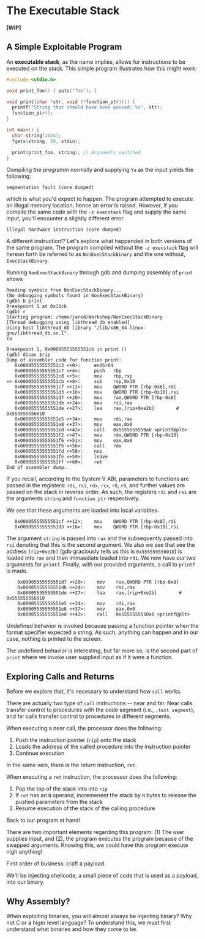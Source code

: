 # The Executable Stack

**[WIP]**

## A Simple Exploitable Program

An **executable stack**, as the name implies, allows for instructions to be executed on the stack. This simple program illustrates how this might work:

```c
#include <stdio.h>

void print_foo() { puts("foo"); }

void print(char *str, void (*function_ptr)()) {
  printf("String that should have been passed: %s", str);
  function_ptr();
}

int main() {
  char string[1024];
  fgets(string, 20, stdin);

  print(print_foo, string); // Arguments switched
}
```

Compiling the programm normally and supplying `Ya` as the input yields the following:

```
segmentation fault (core dumped)
```

<!-- 
TODO: This sentence requires some work! I am not executing an illegal memory location, I am executing an instruction located on the stack, which is not executable.
-->

which is what you'd expect to happen. The program attempted to execute an illegal memory location, hence an error is raised. However, if you compile the same code with the `-z execstack` flag and supply the same input, you'll encounter a slightly different error.

```
illegal hardware instruction (core dumped)
```

A different instruction!? Let's explore what happended in both versions of the same program. The program compiled without the `-z execstack` flag will hereon forth be referred to as `NonExecStackBinary` and the one without, `ExecStackBinary`.

Running `NonExecStackBinary` through gdb and dumping assembly of `print` shows

```
Reading symbols from NonExecStackBinary...
(No debugging symbols found in NonExecStackBinary)
(gdb) b print
Breakpoint 1 at 0x11cb
(gdb) r
Starting program: /home/jared/Workshop/NonExecStackBinary
[Thread debugging using libthread_db enabled]
Using host libthread_db library "/lib/x86_64-linux-gnu/libthread_db.so.1".
Ya

Breakpoint 1, 0x00005555555551cb in print ()
(gdb) disas $rip
Dump of assembler code for function print:
   0x00005555555551c3 <+0>:     endbr64
   0x00005555555551c7 <+4>:     push   rbp
   0x00005555555551c8 <+5>:     mov    rbp,rsp
=> 0x00005555555551cb <+8>:     sub    rsp,0x10
   0x00005555555551cf <+12>:    mov    QWORD PTR [rbp-0x8],rdi
   0x00005555555551d3 <+16>:    mov    QWORD PTR [rbp-0x10],rsi
   0x00005555555551d7 <+20>:    mov    rax,QWORD PTR [rbp-0x8]
   0x00005555555551db <+24>:    mov    rsi,rax
   0x00005555555551de <+27>:    lea    rax,[rip+0xe2b]        # 0x555555556010
   0x00005555555551e5 <+34>:    mov    rdi,rax
   0x00005555555551e8 <+37>:    mov    eax,0x0
   0x00005555555551ed <+42>:    call   0x5555555550a0 <printf@plt>
   0x00005555555551f2 <+47>:    mov    rdx,QWORD PTR [rbp-0x10]
   0x00005555555551f6 <+51>:    mov    eax,0x0
   0x00005555555551fb <+56>:    call   rdx
   0x00005555555551fd <+58>:    nop
   0x00005555555551fe <+59>:    leave
   0x00005555555551ff <+60>:    ret
End of assembler dump.
```

If you recall, according to the System V ABI, parameters to functions are passed in  the registers: `rdi`, `rsi`, `rdx`, `rcx`, `r8`, `r9`, and further values are passed on the stack in reverse order. As such, the registers `rdi` and `rsi` are the arguments `string` and `function_ptr` respectively. 

We see that these arguments are loaded into local variables.

```
   0x00005555555551cf <+12>:    mov    QWORD PTR [rbp-0x8],rdi
   0x00005555555551d3 <+16>:    mov    QWORD PTR [rbp-0x10],rsi
```

The argument `string` is passed into `rax` and the subsequently passed into `rsi` denoting that this is the second argument. We also we see that see the address `[rip+0xe2b]` (gdb graciously tells us this is `0x555555556010`) is loaded into `rax` and then immaediate loaded into `rdi`. We now have our two arguments for `printf`. Finally, with our provided arguments, a call to `printf` is made.

```
    0x00005555555551d7 <+20>:    mov    rax,QWORD PTR [rbp-0x8]
    0x00005555555551db <+24>:    mov    rsi,rax
    0x00005555555551de <+27>:    lea    rax,[rip+0xe2b]        # 0x555555556010
    0x00005555555551e5 <+34>:    mov    rdi,rax
    0x00005555555551e8 <+37>:    mov    eax,0x0
    0x00005555555551ed <+42>:    call   0x5555555550a0 <printf@plt>
```

Undefined behavior is invoked because passing a function pointer when the format specifier expected a string. As such, anything can happen and in our case, nothing is printed to the screen.

The undefined behavior is interesting, but far more so, is the second part of `print` where we invoke user supplied input as if it were a function.

## Exploring Calls and Returns 
Before we explore that, it's necessary to understand how `call` works.

There are actually two type of `call` instructions -- near and far. Near calls transfer control to procedures with the code segment (i.e., `.text segment`), and far calls transfer control to procedures in different segments. 

When executing a near call, the processor does the following:
   
1. Push the instruction pointer (`rip`) onto the stack
2. Loads the address of the called procedure into the instruction pointer
3. Continue execution

In the same vein, there is the return instruction, `ret`.

When executing a `ret` instruction, the processor does the following:

1. Pop the top of the stack into into `rip`
2. If `ret` has an `N` operand, incremenent the stack by `N` bytes to release the pushed parameters from the stack
3. Resume execution of the stack of the calling procedure

Back to our program at hand!

There are two important elements regarding this program: (1) The user supplies input, and (2), the program executes the program because of the swapped arguments. Knowing this, we could have this program execute nigh anything!

First order of business: craft a payload.

We'll be injecting shellcode, a small piece of code that is used as a payload, into our binary.

## Why Assembly?

When exploiting binaries, you will almost always be injecting binary? Why not C or a higer level language? To understand this, we must first understand what binaries and how they come to be. 

